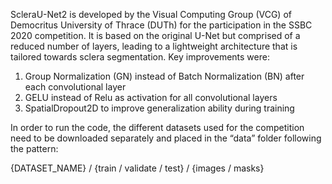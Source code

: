 ScleraU-Net2 is developed by the Visual Computing Group (VCG) of Democritus University of Thrace (DUTh) for the participation in the SSBC 2020 competition. It is based on the original U-Net but comprised of a reduced number of layers, leading to a lightweight architecture that is tailored towards sclera segmentation. Key improvements were:

1) Group Normalization (GN) instead of Batch Normalization (BN) after each convolutional layer
2) GELU instead of Relu as activation for all convolutional layers
3) SpatialDropout2D to improve generalization ability during training



In order to run the code, the different datasets used for the competition need to be downloaded separately and placed in the “data” folder following the pattern:

{DATASET_NAME} / {train / validate / test} / {images / masks}
